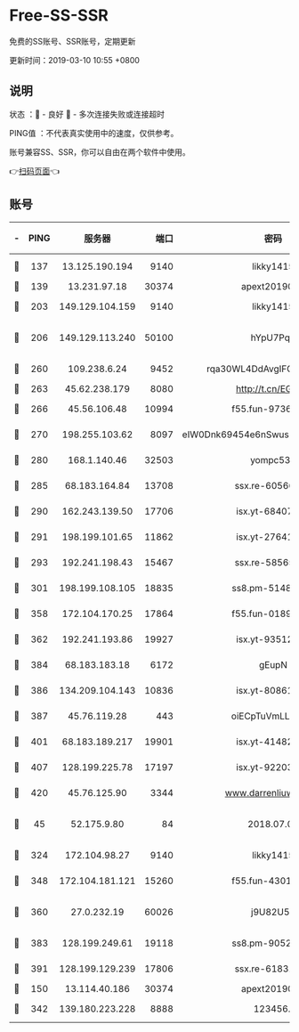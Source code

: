 # Free-SS-SSR

免费的SS账号、SSR账号，定期更新

更新时间：2019-03-10 10:55 +0800

## 说明

状态     ：🙂 - 良好 🙁 - 多次连接失败或连接超时

PING值   ：不代表真实使用中的速度，仅供参考。

账号兼容SS、SSR，你可以自由在两个软件中使用。

👉[扫码页面](https://liesauer.github.io/Free-SS-SSR/)👈

## 账号

|-|PING|服务器|端口|密码|加密方式|区域|
|:----:|:----:|:-----:|-----:|:----:|:----:|:----:|
|🙂|137|13.125.190.194|9140|likky1415|aes-256-cfb|KR|
|🙂|139|13.231.97.18|30374|apext2019006|chacha20|JP|
|🙂|203|149.129.104.159|9140|likky1415|aes-256-cfb|HK|
|🙂|206|149.129.113.240|50100|hYpU7PqP|chacha20-ietf-poly1305|CN|
|🙂|260|109.238.6.24|9452|rqa30WL4DdAvgIFG6Fs3znzTa|aes-256-cfb|FR|
|🙂|263|45.62.238.179|8080|http://t.cn/EGJIyrl|rc4-md5|CA|
|🙂|266|45.56.106.48|10994|f55.fun-97361996|aes-256-cfb|US|
|🙂|270|198.255.103.62|8097|eIW0Dnk69454e6nSwuspv9DmS201tQ0D|aes-256-cfb|US|
|🙂|280|168.1.140.46|32503|yompc535|aes-256-cfb|AU|
|🙂|285|68.183.164.84|13708|ssx.re-60566170|aes-256-cfb|US|
|🙂|290|162.243.139.50|17706|isx.yt-68407894|aes-256-cfb|US|
|🙂|291|198.199.101.65|11862|isx.yt-27641018|aes-256-cfb|US|
|🙂|293|192.241.198.43|15467|ssx.re-58565948|aes-256-cfb|US|
|🙂|301|198.199.108.105|18835|ss8.pm-51487912|aes-256-cfb|US|
|🙂|358|172.104.170.25|17864|f55.fun-01896161|aes-256-cfb|SG|
|🙂|362|192.241.193.86|19927|isx.yt-93512964|aes-256-cfb|US|
|🙂|384|68.183.183.18|6172|gEupN|aes-256-cfb|SG|
|🙂|386|134.209.104.143|10836|isx.yt-80861794|aes-256-cfb|SG|
|🙂|387|45.76.119.28|443|oiECpTuVmLLxk4Ts|aes-256-cfb|AU|
|🙂|401|68.183.189.217|19901|isx.yt-41482967|aes-256-cfb|SG|
|🙂|407|128.199.225.78|17197|isx.yt-92203287|aes-256-cfb|SG|
|🙂|420|45.76.125.90|3344|www.darrenliuwei.com|aes-256-cfb|AU|
|🙂|45|52.175.9.80|84|2018.07.07|chacha20-ietf-poly1305|HK|
|🙂|324|172.104.98.27|9140|likky1415|aes-256-cfb|JP|
|🙂|348|172.104.181.121|15260|f55.fun-43019575|aes-256-cfb|SG|
|🙂|360|27.0.232.19|60026|j9U82U53|xchacha20-ietf-poly1305|HK|
|🙂|383|128.199.249.61|19118|ss8.pm-90526305|aes-256-cfb|SG|
|🙂|391|128.199.129.239|17806|ssx.re-61831672|aes-256-cfb|SG|
|🙁|150|13.114.40.186|30374|apext2019006|chacha20|JP|
|🙁|342|139.180.223.228|8888|123456..|aes-256-cfb|JP|
